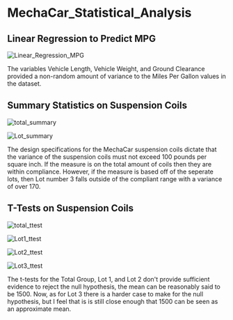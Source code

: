 # MechaCar_Statistical_Analysis

## Linear Regression to Predict MPG
![Linear_Regression_MPG](https://user-images.githubusercontent.com/82982832/134444755-2be9867a-da8d-4e79-9a14-fa06e24ce1bc.png)

The variables Vehicle Length, Vehicle Weight, and Ground Clearance provided a non-random amount of variance to the Miles Per Gallon values in the dataset.

## Summary Statistics on Suspension Coils
![total_summary](https://user-images.githubusercontent.com/82982832/134447297-373b8abc-e948-4698-802f-7f760a9e38e5.png)

![Lot_summary](https://user-images.githubusercontent.com/82982832/134447385-188d7075-9415-4373-98b4-b4d232ad0e08.png)

The design specifications for the MechaCar suspension coils dictate that the variance of the suspension coils must not exceed 100 pounds per square inch. If the measure is on the total amount of coils then they are within compliance. However, if the measure is based off of the seperate lots, then Lot number 3 falls outside of the compliant range with a variance of over 170.

## T-Tests on Suspension Coils
![total_ttest](https://user-images.githubusercontent.com/82982832/134449811-19085415-a924-437b-a146-dafb4d46c2a3.png)

![Lot1_ttest](https://user-images.githubusercontent.com/82982832/134449822-4bf7657a-5ac8-41ee-8a26-dbc2cf5d2e2e.png)

![Lot2_ttest](https://user-images.githubusercontent.com/82982832/134449829-4e7cc38f-93bc-4644-9f87-c20ed53c2557.png)

![Lot3_ttest](https://user-images.githubusercontent.com/82982832/134449839-ca37c4e9-dee3-4b1a-a4cb-8cdbe3ba7ca5.png)

The t-tests for the Total Group, Lot 1, and Lot 2 don't provide sufficient evidence to reject the null hypothesis, the mean can be reasonably said to be 1500. Now, as for Lot 3 there is a harder case to make for the null hypothesis, but I feel that is is still close enough that 1500 can be seen as an approximate mean.

